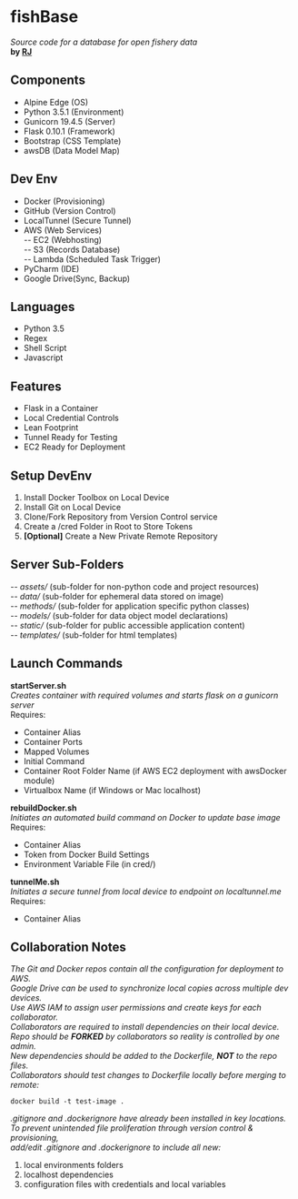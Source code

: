 # fishBase
_Source code for a database for open fishery data_  
**by [RJ](https://github.com/rj919)**

## Components
- Alpine Edge (OS)
- Python 3.5.1 (Environment)
- Gunicorn 19.4.5 (Server)
- Flask 0.10.1 (Framework)
- Bootstrap (CSS Template)
- awsDB (Data Model Map)

## Dev Env
- Docker (Provisioning)
- GitHub (Version Control)
- LocalTunnel (Secure Tunnel)
- AWS (Web Services)  
    -- EC2 (Webhosting)  
    -- S3 (Records Database)  
    -- Lambda (Scheduled Task Trigger)  
- PyCharm (IDE)
- Google Drive(Sync, Backup)

## Languages
- Python 3.5
- Regex
- Shell Script
- Javascript

## Features
- Flask in a Container
- Local Credential Controls
- Lean Footprint
- Tunnel Ready for Testing
- EC2 Ready for Deployment

## Setup DevEnv
1. Install Docker Toolbox on Local Device
2. Install Git on Local Device
3. Clone/Fork Repository from Version Control service
4. Create a /cred Folder in Root to Store Tokens
5. **[Optional]** Create a New Private Remote Repository

## Server Sub-Folders
-- _assets/_ (sub-folder for non-python code and project resources)   
-- _data/_ (sub-folder for ephemeral data stored on image)  
-- _methods/_ (sub-folder for application specific python classes)  
-- _models/_ (sub-folder for data object model declarations)  
-- _static/_ (sub-folder for public accessible application content)  
-- _templates/_ (sub-folder for html templates)

## Launch Commands
**startServer.sh**  
_Creates container with required volumes and starts flask on a gunicorn server_  
Requires:  

- Container Alias
- Container Ports
- Mapped Volumes
- Initial Command
- Container Root Folder Name (if AWS EC2 deployment with awsDocker module)
- Virtualbox Name (if Windows or Mac localhost)

**rebuildDocker.sh**  
_Initiates an automated build command on Docker to update base image_  
Requires:  

- Container Alias
- Token from Docker Build Settings
- Environment Variable File (in cred/)

**tunnelMe.sh**  
_Initiates a secure tunnel from local device to endpoint on localtunnel.me_  
Requires:  

- Container Alias

## Collaboration Notes
_The Git and Docker repos contain all the configuration for deployment to AWS.  
Google Drive can be used to synchronize local copies across multiple dev devices.  
Use AWS IAM to assign user permissions and create keys for each collaborator.  
Collaborators are required to install dependencies on their local device.  
Repo should be **FORKED** by collaborators so reality is controlled by one admin.   
New dependencies should be added to the Dockerfile, **NOT** to the repo files.  
Collaborators should test changes to Dockerfile locally before merging to remote:_  

```
docker build -t test-image .
```

_.gitignore and .dockerignore have already been installed in key locations.  
To prevent unintended file proliferation through version control & provisioning,  
add/edit .gitignore and .dockerignore to include all new:_  

1. local environments folders
2. localhost dependencies
3. configuration files with credentials and local variables